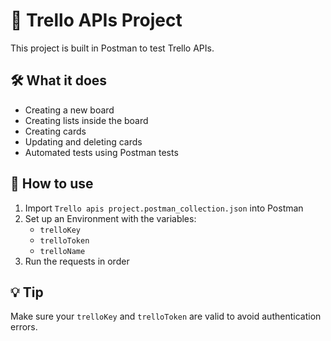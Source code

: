 # 🎯 Trello APIs Project

This project is built in Postman to test Trello APIs.

## 🛠 What it does
- Creating a new board
- Creating lists inside the board
- Creating cards
- Updating and deleting cards
- Automated tests using Postman tests

## 🚀 How to use
1. Import `Trello apis project.postman_collection.json` into Postman
2. Set up an Environment with the variables:
   - `trelloKey`
   - `trelloToken`
   - `trelloName`
3. Run the requests in order

## 💡 Tip
Make sure your `trelloKey` and `trelloToken` are valid to avoid authentication errors.
